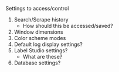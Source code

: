 Settings to access/control
1. Search/Scrape history
    - How should this be accessed/saved?
2. Window dimensions
3. Color scheme modes
4. Default log display settings?
5. Label Studio settings?
	- What are these?
6. Database settings?